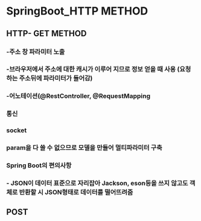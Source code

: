 # SpringBoot_HTTP METHOD

## HTTP- GET METHOD
### -주소 창 파라미터 노출
### -브라우저에서 주소에 대한 캐시가 이루어 지므로 정보 얻을 때 사용 (요청하는 주소뒤에 파라미터가 들어감)
### -어노테이션(@RestController, @RequestMapping


### 통신 
###  socket 

### param을 다 쓸 수 없으므로  모델을 만들어 멀티파라미터 구축

### Spring Boot의 편의사항
###   - JSON이 데이터 표준으로 자리잡아 Jackson, eson등을 쓰지 않고도 객체로 반환할 시 JSON형태로 데이터를 떨어뜨려줌 



## POST

